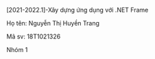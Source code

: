 [2021-2022.1]-Xây dựng ứng dụng với .NET Frame

Họ tên: Nguyễn Thị Huyền Trang

Mã sv: 18T1021326

Nhóm 1
